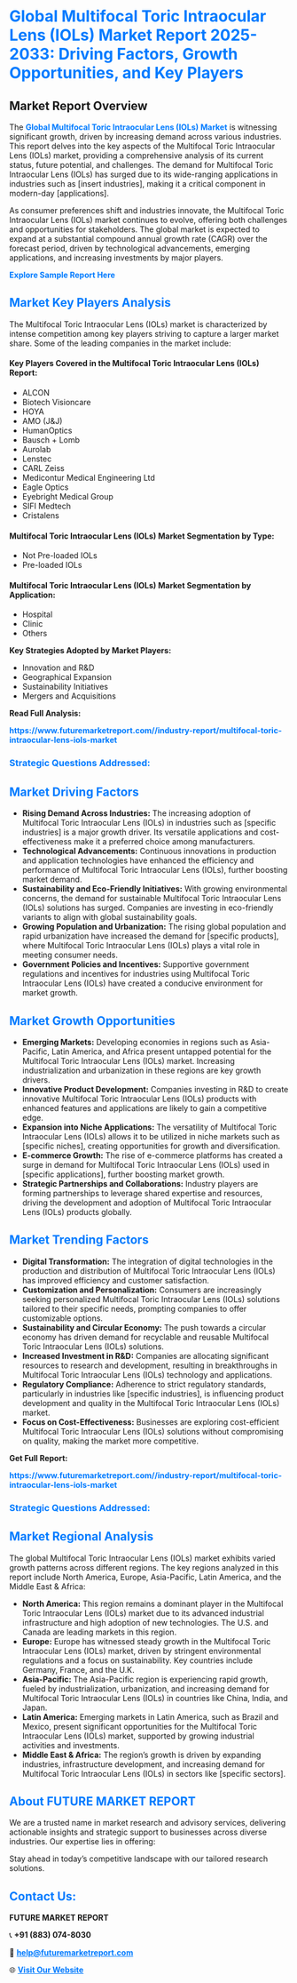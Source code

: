 <h1 style="color: #007BFF;">Global Multifocal Toric Intraocular Lens (IOLs) Market Report 2025-2033: Driving Factors, Growth Opportunities, and Key Players</h1>

<section id="overview">
<h2>Market Report Overview</h2>
<p>The <a href="https://www.futuremarketreport.com//industry-report/multifocal-toric-intraocular-lens-iols-market" style="color: #007BFF; text-decoration: none;"><strong>Global Multifocal Toric Intraocular Lens (IOLs) Market</strong></a> is witnessing significant growth, driven by increasing demand across various industries. This report delves into the key aspects of the Multifocal Toric Intraocular Lens (IOLs) market, providing a comprehensive analysis of its current status, future potential, and challenges. The demand for Multifocal Toric Intraocular Lens (IOLs) has surged due to its wide-ranging applications in industries such as [insert industries], making it a critical component in modern-day [applications].</p>
<p>As consumer preferences shift and industries innovate, the Multifocal Toric Intraocular Lens (IOLs) market continues to evolve, offering both challenges and opportunities for stakeholders. The global market is expected to expand at a substantial compound annual growth rate (CAGR) over the forecast period, driven by technological advancements, emerging applications, and increasing investments by major players.</p>
</section>

<section id="overview">
<p><a href="https://www.futuremarketreport.com//request-sample/reportId=79881" style="color: #007BFF; text-decoration: none;"><strong>Explore Sample Report Here</strong></a></p>
</section>

<section id="key-players">
<h2 style="color: #007BFF;">Market Key Players Analysis</h2>
<p>The Multifocal Toric Intraocular Lens (IOLs) market is characterized by intense competition among key players striving to capture a larger market share. Some of the leading companies in the market include:</p>
<h4>Key Players Covered in the Multifocal Toric Intraocular Lens (IOLs) Report:</h4>
<ul><li>ALCON</li><li>Biotech Visioncare</li><li>HOYA</li><li>AMO (J&amp;J)</li><li>HumanOptics</li><li>Bausch + Lomb</li><li>Aurolab</li><li>Lenstec</li><li>CARL Zeiss</li><li>Medicontur Medical Engineering Ltd</li><li>Eagle Optics</li><li>Eyebright Medical Group</li><li>SIFI Medtech</li><li>Cristalens</li></ul>
<h4>Multifocal Toric Intraocular Lens (IOLs) Market Segmentation by Type:</h4>
<ul><li>Not Pre-loaded IOLs</li><li>Pre-loaded IOLs</li></ul>

<h4>Multifocal Toric Intraocular Lens (IOLs) Market Segmentation by Application:</h4>
<ul><li>Hospital</li><li>Clinic</li><li>Others</li></ul>
<p><strong>Key Strategies Adopted by Market Players:</strong></p>
<ul>
<li>Innovation and R&D</li>
<li>Geographical Expansion</li>
<li>Sustainability Initiatives</li>
<li>Mergers and Acquisitions</li>
</ul>
</section>

<section>
<p><strong>Read Full Analysis: </strong></p><a href="https://www.futuremarketreport.com//industry-report/multifocal-toric-intraocular-lens-iols-market" style="color: #007BFF; text-decoration: none;"><strong>https://www.futuremarketreport.com//industry-report/multifocal-toric-intraocular-lens-iols-market</strong></a>
<h3 style="color: #007BFF;">Strategic Questions Addressed:</h3>
</section>

<section id="driving-factors">
<h2 style="color: #007BFF;">Market Driving Factors</h2>
<ul>
<li><strong>Rising Demand Across Industries:</strong> The increasing adoption of Multifocal Toric Intraocular Lens (IOLs) in industries such as [specific industries] is a major growth driver. Its versatile applications and cost-effectiveness make it a preferred choice among manufacturers.</li>
<li><strong>Technological Advancements:</strong> Continuous innovations in production and application technologies have enhanced the efficiency and performance of Multifocal Toric Intraocular Lens (IOLs), further boosting market demand.</li>
<li><strong>Sustainability and Eco-Friendly Initiatives:</strong> With growing environmental concerns, the demand for sustainable Multifocal Toric Intraocular Lens (IOLs) solutions has surged. Companies are investing in eco-friendly variants to align with global sustainability goals.</li>
<li><strong>Growing Population and Urbanization:</strong> The rising global population and rapid urbanization have increased the demand for [specific products], where Multifocal Toric Intraocular Lens (IOLs) plays a vital role in meeting consumer needs.</li>
<li><strong>Government Policies and Incentives:</strong> Supportive government regulations and incentives for industries using Multifocal Toric Intraocular Lens (IOLs) have created a conducive environment for market growth.</li>
</ul>
</section>

<section id="growth-opportunities">
<h2 style="color: #007BFF;">Market Growth Opportunities</h2>
<ul>
<li><strong>Emerging Markets:</strong> Developing economies in regions such as Asia-Pacific, Latin America, and Africa present untapped potential for the Multifocal Toric Intraocular Lens (IOLs) market. Increasing industrialization and urbanization in these regions are key growth drivers.</li>
<li><strong>Innovative Product Development:</strong> Companies investing in R&D to create innovative Multifocal Toric Intraocular Lens (IOLs) products with enhanced features and applications are likely to gain a competitive edge.</li>
<li><strong>Expansion into Niche Applications:</strong> The versatility of Multifocal Toric Intraocular Lens (IOLs) allows it to be utilized in niche markets such as [specific niches], creating opportunities for growth and diversification.</li>
<li><strong>E-commerce Growth:</strong> The rise of e-commerce platforms has created a surge in demand for Multifocal Toric Intraocular Lens (IOLs) used in [specific applications], further boosting market growth.</li>
<li><strong>Strategic Partnerships and Collaborations:</strong> Industry players are forming partnerships to leverage shared expertise and resources, driving the development and adoption of Multifocal Toric Intraocular Lens (IOLs) products globally.</li>
</ul>
</section>

<section id="trending-factors">
<h2 style="color: #007BFF;">Market Trending Factors</h2>
<ul>
<li><strong>Digital Transformation:</strong> The integration of digital technologies in the production and distribution of Multifocal Toric Intraocular Lens (IOLs) has improved efficiency and customer satisfaction.</li>
<li><strong>Customization and Personalization:</strong> Consumers are increasingly seeking personalized Multifocal Toric Intraocular Lens (IOLs) solutions tailored to their specific needs, prompting companies to offer customizable options.</li>
<li><strong>Sustainability and Circular Economy:</strong> The push towards a circular economy has driven demand for recyclable and reusable Multifocal Toric Intraocular Lens (IOLs) solutions.</li>
<li><strong>Increased Investment in R&D:</strong> Companies are allocating significant resources to research and development, resulting in breakthroughs in Multifocal Toric Intraocular Lens (IOLs) technology and applications.</li>
<li><strong>Regulatory Compliance:</strong> Adherence to strict regulatory standards, particularly in industries like [specific industries], is influencing product development and quality in the Multifocal Toric Intraocular Lens (IOLs) market.</li>
<li><strong>Focus on Cost-Effectiveness:</strong> Businesses are exploring cost-efficient Multifocal Toric Intraocular Lens (IOLs) solutions without compromising on quality, making the market more competitive.</li>
</ul>
</section>

<section>
<p><strong>Get Full Report: </strong></p><a href="https://www.futuremarketreport.com//industry-report/multifocal-toric-intraocular-lens-iols-market" style="color: #007BFF; text-decoration: none;"><strong>https://www.futuremarketreport.com//industry-report/multifocal-toric-intraocular-lens-iols-market</strong></a>
<h3 style="color: #007BFF;">Strategic Questions Addressed:</h3>
</section>


<section id="regional-analysis">
<h2 style="color: #007BFF;">Market Regional Analysis</h2>
<p>The global Multifocal Toric Intraocular Lens (IOLs) market exhibits varied growth patterns across different regions. The key regions analyzed in this report include North America, Europe, Asia-Pacific, Latin America, and the Middle East & Africa:</p>
<ul>
<li><strong>North America:</strong> This region remains a dominant player in the Multifocal Toric Intraocular Lens (IOLs) market due to its advanced industrial infrastructure and high adoption of new technologies. The U.S. and Canada are leading markets in this region.</li>
<li><strong>Europe:</strong> Europe has witnessed steady growth in the Multifocal Toric Intraocular Lens (IOLs) market, driven by stringent environmental regulations and a focus on sustainability. Key countries include Germany, France, and the U.K.</li>
<li><strong>Asia-Pacific:</strong> The Asia-Pacific region is experiencing rapid growth, fueled by industrialization, urbanization, and increasing demand for Multifocal Toric Intraocular Lens (IOLs) in countries like China, India, and Japan.</li>
<li><strong>Latin America:</strong> Emerging markets in Latin America, such as Brazil and Mexico, present significant opportunities for the Multifocal Toric Intraocular Lens (IOLs) market, supported by growing industrial activities and investments.</li>
<li><strong>Middle East & Africa:</strong> The region’s growth is driven by expanding industries, infrastructure development, and increasing demand for Multifocal Toric Intraocular Lens (IOLs) in sectors like [specific sectors].</li>
</ul>
</section>

<footer>
<h2 style="color: #007BFF;">About FUTURE MARKET REPORT</h2>
<p>We are a trusted name in market research and advisory services, delivering actionable insights and strategic support to businesses across diverse industries. Our expertise lies in offering:</p>

<p>Stay ahead in today’s competitive landscape with our tailored research solutions.</p>

<h2 style="color: #007BFF;">Contact Us:</h2>
<p><strong>FUTURE MARKET REPORT</strong></p>
<p>📞 <strong>+91 (883) 074-8030</strong></p>
<p>📧 <strong><a href="mailto:help@futuremarketreport.com" style="color: #007BFF;">help@futuremarketreport.com</a></strong></p>
<p>🌐 <strong><a href="https://www.futuremarketreport.com/" style="color: #007BFF;">Visit Our Website</a></strong></p>
</footer>